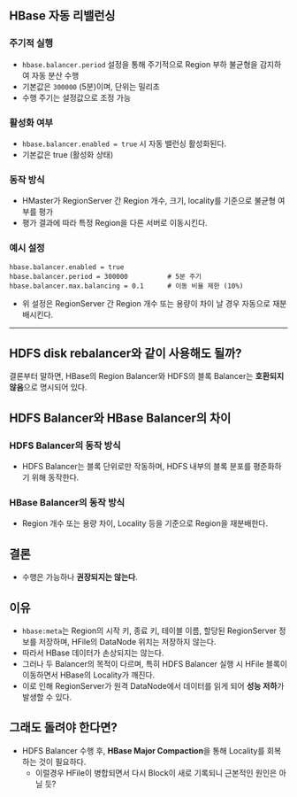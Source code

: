 ## HBase 자동 리밸런싱

### 주기적 실행

- `hbase.balancer.period` 설정을 통해 주기적으로 Region 부하 불균형을 감지하여 자동 분산 수행
- 기본값은 `300000` (5분)이며, 단위는 밀리초
- 수행 주기는 설정값으로 조정 가능

### 활성화 여부

- `hbase.balancer.enabled = true` 시 자동 밸런싱 활성화된다.
- 기본값은 true (활성화 상태)

### 동작 방식

- HMaster가 RegionServer 간 Region 개수, 크기, locality를 기준으로 불균형 여부를 평가
- 평가 결과에 따라 특정 Region을 다른 서버로 이동시킨다.

### 예시 설정

```properties
hbase.balancer.enabled = true
hbase.balancer.period = 300000          # 5분 주기
hbase.balancer.max.balancing = 0.1      # 이동 비율 제한 (10%)
```

- 위 설정은 RegionServer 간 Region 개수 또는 용량이 차이 날 경우 자동으로 재분배시킨다.

---

## HDFS disk rebalancer와 같이 사용해도 될까?

결론부터 말하면, HBase의 Region Balancer와 HDFS의 블록 Balancer는 **호환되지 않음**으로 명시되어 있다.

## HDFS Balancer와 HBase Balancer의 차이

### HDFS Balancer의 동작 방식
- HDFS Balancer는 블록 단위로만 작동하며, HDFS 내부의 블록 분포를 평준화하기 위해 동작한다.

### HBase Balancer의 동작 방식
- Region 개수 또는 용량 차이, Locality 등을 기준으로 Region을 재분배한다.

## 결론
- 수행은 가능하나 **권장되지는 않는다**.

## 이유
- `hbase:meta`는 Region의 시작 키, 종료 키, 테이블 이름, 할당된 RegionServer 정보를 저장하며, HFile의 DataNode 위치는 저장하지 않는다.
- 따라서 HBase 데이터가 손상되지는 않는다.
- 그러나 두 Balancer의 목적이 다르며, 특히 HDFS Balancer 실행 시 HFile 블록이 이동하면서 HBase의 Locality가 깨진다.
- 이로 인해 RegionServer가 원격 DataNode에서 데이터를 읽게 되어 **성능 저하**가 발생할 수 있다.

## 그래도 돌려야 한다면?
- HDFS Balancer 수행 후, **HBase Major Compaction**을 통해 Locality를 회복하는 것이 필요하다.
  - 이럴경우 HFile이 병합되면서 다시 Block이 새로 기록되니 근본적인 원인은 아닐 듯?
